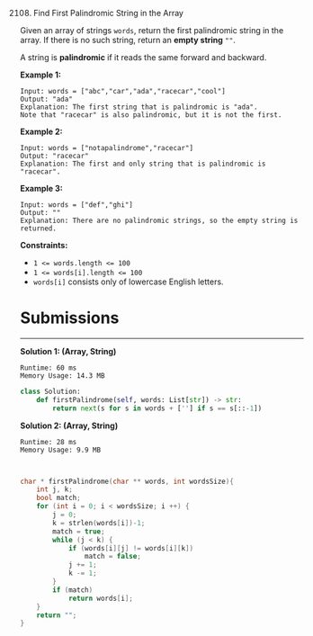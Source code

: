 2108. Find First Palindromic String in the Array

Given an array of strings `words`, return the first palindromic string in the array. If there is no such string, return an **empty string** `""`.

A string is **palindromic** if it reads the same forward and backward.

 

**Example 1:**
```
Input: words = ["abc","car","ada","racecar","cool"]
Output: "ada"
Explanation: The first string that is palindromic is "ada".
Note that "racecar" is also palindromic, but it is not the first.
```

**Example 2:**
```
Input: words = ["notapalindrome","racecar"]
Output: "racecar"
Explanation: The first and only string that is palindromic is "racecar".
```

**Example 3:**
```
Input: words = ["def","ghi"]
Output: ""
Explanation: There are no palindromic strings, so the empty string is returned.
```

**Constraints:**

* `1 <= words.length <= 100`
* `1 <= words[i].length <= 100`
* `words[i]` consists only of lowercase English letters.

# Submissions
---
**Solution 1: (Array, String)**
```
Runtime: 60 ms
Memory Usage: 14.3 MB
```
```python
class Solution:
    def firstPalindrome(self, words: List[str]) -> str:
        return next(s for s in words + [''] if s == s[::-1])
```

**Solution 2: (Array, String)**
```
Runtime: 28 ms
Memory Usage: 9.9 MB
```
```c


char * firstPalindrome(char ** words, int wordsSize){
    int j, k;
    bool match;
    for (int i = 0; i < wordsSize; i ++) {
        j = 0;
        k = strlen(words[i])-1;
        match = true;
        while (j < k) {
            if (words[i][j] != words[i][k])
                match = false;
            j += 1;
            k -= 1;
        }
        if (match)
            return words[i];
    }
    return "";
}
```
